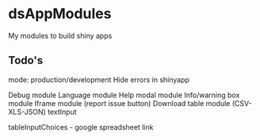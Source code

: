 
# dsAppModules

My modules to build shiny apps


## Todo's

mode: production/development
Hide errors in shinyapp

Debug module
Language module
Help modal module
Info/warning box module
Iframe module (report issue button)
Download table module (CSV-XLS-JSON)
textInput

tableInputChoices - google spreadsheet link

